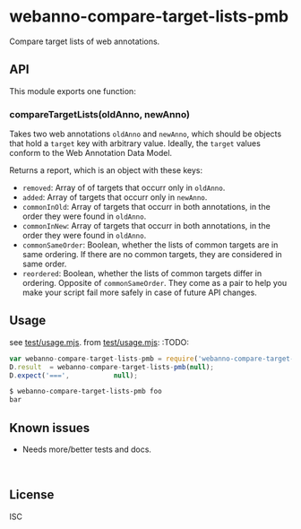 ﻿
<!--#echo json="package.json" key="name" underline="=" -->
webanno-compare-target-lists-pmb
================================
<!--/#echo -->

<!--#echo json="package.json" key="description" -->
Compare target lists of web annotations.
<!--/#echo -->



API
---

This module exports one function:

### compareTargetLists(oldAnno, newAnno)

Takes two web annotations `oldAnno` and `newAnno`,
which should be objects that hold a `target` key with arbitrary value.
Ideally, the `target` values conform to the Web Annotation Data Model.

Returns a report, which is an object with these keys:
* `removed`:
  Array of of targets that occurr only in `oldAnno`.
* `added`:
  Array of targets that occurr only in `newAnno`.
* `commonInOld`:
  Array of targets that occurr in both annotations,
  in the order they were found in `oldAnno`.
* `commonInNew`:
  Array of targets that occurr in both annotations,
  in the order they were found in `oldAnno`.
* `commonSameOrder`:
  Boolean, whether the lists of common targets are in same ordering.
  If there are no common targets, they are considered in same order.
* `reordered`:
  Boolean, whether the lists of common targets differ in ordering.
  Opposite of `commonSameOrder`. They come as a pair to help you make
  your script fail more safely in case of future API changes.






Usage
-----

see [test/usage.mjs](test/usage.mjs).
from [test/usage.mjs](test/usage.mjs):
:TODO:

<!--!#include file="test/usage.mjs" transform="mjsUsageDemo1802" -->
<!--!#include file="test/usage.mjs" outdent="  " code="javascript"
  start="  // #BEGIN# usage demo" stop="  // #ENDOF# usage demo" -->
```javascript
var webanno-compare-target-lists-pmb = require('webanno-compare-target-lists-pmb');
D.result  = webanno-compare-target-lists-pmb(null);
D.expect('===',           null);
```
<!--/include-->

```bash
$ webanno-compare-target-lists-pmb foo
bar
```


<!--#toc stop="scan" -->



Known issues
------------

* Needs more/better tests and docs.




&nbsp;


License
-------
<!--#echo json="package.json" key=".license" -->
ISC
<!--/#echo -->
